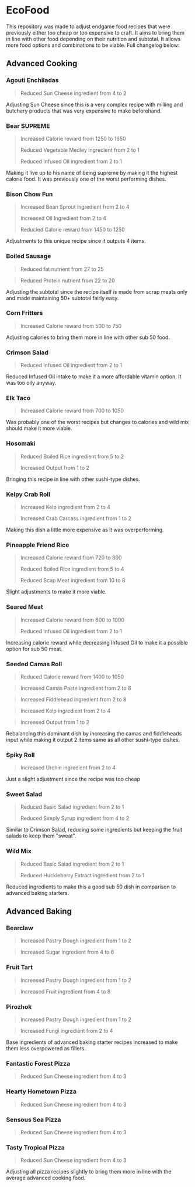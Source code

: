 # EcoFood

This repository was made to adjust endgame food recipes that were previously either too cheap or too expensive to craft. It aims to bring them in line with other food depending on their nutrition and subtotal. It allows more food options and combinations to be viable.
Full changelog below:


## Advanced Cooking

### Agouti Enchiladas
> Reduced Sun Cheese ingredient from 4 to 2

Adjusting Sun Cheese since this is a very complex recipe with milling and butchery products that was very expensive to make beforehand.

### Bear SUPREME
> Increased Calorie reward from 1250 to 1650
> 
> Reduced Vegetable Medley ingredient from 2 to 1
> 
> Reduced Infused Oil ingredient from 2 to 1

Making it live up to his name of being supreme by making it the highest calorie food. It was previously one of the worst performing dishes.

### Bison Chow Fun
> Increased Bean Sprout ingredient from 2 to 4
>
> Increased Oil Ingredient from 2 to 4
>
> Reducled Calorie reward from 1450 to 1250

Adjustments to this unique recipe since it outputs 4 items.

### Boiled Sausage
> Reduced fat nutrient from 27 to 25

> Reduced Protein nutrient from 22 to 20

Adjusting the subtotal since the recipe itself is made from scrap meats only and made maintaining 50+ subtotal fairly easy.

### Corn Fritters
> Increased Calorie reward from 500 to 750

Adjusting calories to bring them more in line with other sub 50 food.

### Crimson Salad
> Reduced Infused Oil ingredient from 2 to 1

Reduced Infused Oil intake to make it a more affordable vitamin option. It was too oily anyway.

### Elk Taco
> Increased Calorie reward from 700 to 1050

Was probably one of the worst recipes but changes to calories and wild mix should make it more viable.

### Hosomaki
> Reduced Boiled Rice ingredient from 5 to 2
> 
> Increased Output from 1 to 2

Bringing this recipe in line with other sushi-type dishes.

### Kelpy Crab Roll
> Increased Kelp ingredient from 2 to 4

> Increased Crab Carcass ingredient from 1 to 2

Making this dish a little more expensive as it was overperforming.

### Pineapple Friend Rice
> Increased Calorie reward from 720 to 800
> 
> Reduced Boiled Rice ingredient from 5 to 4
> 
> Reduced Scap Meat ingredient from 10 to 8

Slight adjustments to make it more viable.

### Seared Meat
> Increased Calorie reward from 600 to 1000
> 
> Reduced Infused Oil ingredient from 2 to 1

Increasing calorie reward while decreasing Infused Oil to make it a possible option for sub 50 meat.

### Seeded Camas Roll
> Reduced Calorie reward from 1400 to 1050

> Increased Camas Paste ingredient from 2 to 8

> Increased Fiddlehead ingredient from 2 to 8

> Increased Kelp ingredient from 2 to 4

> Increased Output from 1 to 2

Rebalancing this dominant dish by increasing the camas and fiddleheads input while making it output 2 items same as all other sushi-type dishes.

### Spiky Roll

> Increased Urchin ingredient from 2 to 4

Just a slight adjustment since the recipe was too cheap

### Sweet Salad
> Reduced Basic Salad ingredient from 2 to 1
> 
> Reduced Simply Syrup ingredient from 4 to 2

Similar to Crimson Salad, reducing some ingredients but keeping the fruit salads to keep them "sweat".

### Wild Mix
> Reduced Basic Salad ingredient from 2 to 1
> 
> Reduced Huckleberry Extract ingredient from 2 to 1

Reduced ingredients to make this a good sub 50 dish in comparison to advanced baking starters.


## Advanced Baking

### Bearclaw
> Increased Pastry Dough ingredient from 1 to 2

> Increased Sugar ingredient from 4 to 6

### Fruit Tart
> Increased Pastry Dough ingredient from 1 to 2

> Increased Fruit ingredient from 4 to 8

### Pirozhok
> Increased Pastry Dough ingredient from 1 to 2

> Increased Fungi ingredient from 2 to 4

Base ingredients of advanced baking starter recipes increased to make them less overpowered as fillers.

### Fantastic Forest Pizza
> Reduced Sun Cheese ingredient from 4 to 3

### Hearty Hometown Pizza
> Reduced Sun Cheese ingredient from 4 to 3

### Sensous Sea Pizza
> Reduced Sun Cheese ingredient from 4 to 3

### Tasty Tropical  Pizza
> Reduced Sun Cheese ingredient from 4 to 3

Adjusting all pizza recipes slightly to bring them more in line with the average advanced cooking food.
